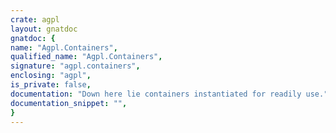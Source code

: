 ```yaml
---
crate: agpl
layout: gnatdoc
gnatdoc: {
name: "Agpl.Containers",
qualified_name: "Agpl.Containers",
signature: "agpl.containers",
enclosing: "agpl",
is_private: false,
documentation: "Down here lie containers instantiated for readily use.",
documentation_snippet: "",
}
---
```

